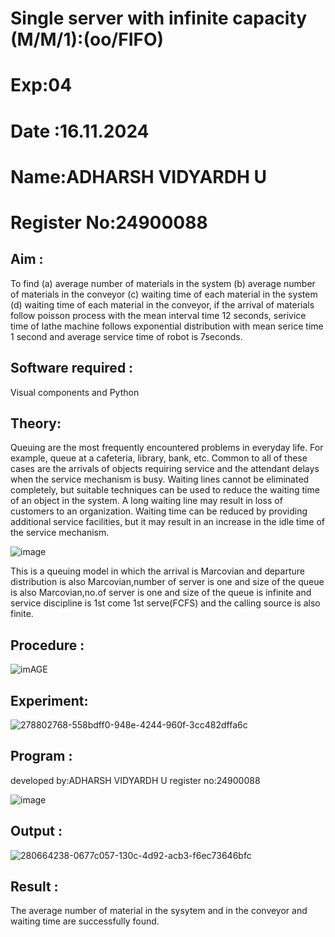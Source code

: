# Single server with infinite capacity (M/M/1):(oo/FIFO)

# Exp:04

# Date :16.11.2024

# Name:ADHARSH VIDYARDH U

# Register No:24900088

## Aim :
To find (a) average number of materials in the system (b) average number of materials in the conveyor (c) waiting time of each material in the system (d) waiting time of each material in the conveyor, if the arrival  of materials follow poisson process with the mean interval time 12 seconds, serivice time of lathe machine follows exponential distribution with mean serice time 1 second and average service time of robot is 7seconds.

## Software required :
Visual components and Python

## Theory:
Queuing are the most frequently encountered problems in everyday life. For example, queue at a cafeteria, library, bank, etc. Common to all of these cases are the arrivals of objects requiring service and the attendant delays when the service mechanism is busy. Waiting lines cannot be eliminated completely, but suitable techniques can be used to reduce the waiting time of an object in the system. A long waiting line may result in loss of customers to an organization. Waiting time can be reduced by providing additional service facilities, but it may result in an increase in the idle time of the service mechanism.

![image](1.png)

This is a queuing model in which the arrival is Marcovian and departure distribution is also Marcovian,number of server is one and size of the queue is also Marcovian,no.of server is one and size of the queue is infinite and service discipline is 1st come 1st serve(FCFS) and the calling source is also finite.

## Procedure :

![imAGE](2.png)



## Experiment:
![278802768-558bdff0-948e-4244-960f-3cc482dffa6c](https://github.com/user-attachments/assets/26173a52-8824-4b13-b85b-289abe314232)


 
## Program :

developed by:ADHARSH VIDYARDH U
register no:24900088

![image](https://github.com/ramjan1729/Single-server-infinite-capacity---Markov-Model/assets/103921593/5f1fd58d-5929-4c51-89ea-4cef009e5bad)

## Output :
![280664238-0677c057-130c-4d92-acb3-f6ec73646bfc](https://github.com/user-attachments/assets/94d8b9c2-0413-4ecf-a4d5-a4c01ecb9c8f)

## Result :
The average number of material in the sysytem and in the conveyor and waiting time are successfully found.
